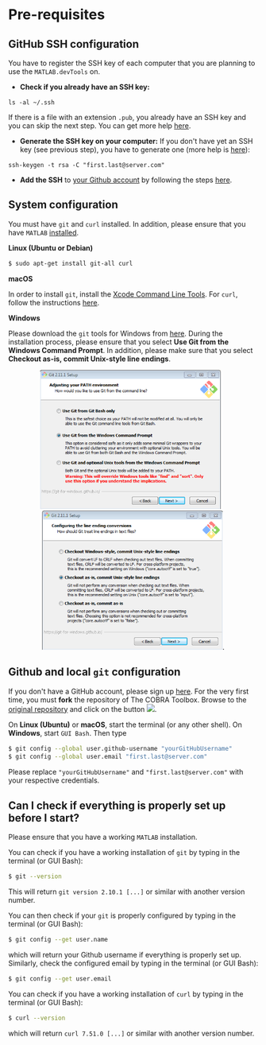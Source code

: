 # Pre-requisites

## GitHub SSH configuration

You have to register the SSH key of each computer that you are planning to use the `MATLAB.devTools` on.

- **Check if you already have an SSH key:**
````
ls -al ~/.ssh
````
If there is a file with an extension `.pub`, you already have an SSH key and you can skip the next step. You can get more help [here](https://help.github.com/articles/checking-for-existing-ssh-keys/).

- **Generate the SSH key on your computer:**
If you don't have yet an SSH key (see previous step), you have to generate one (more help is [here](https://help.github.com/articles/generating-a-new-ssh-key-and-adding-it-to-the-ssh-agent/)):
````
ssh-keygen -t rsa -C "first.last@server.com"
````

- **Add the SSH** to [your Github account](https://github.com/settings/keys) by following the steps [here](https://help.github.com/articles/adding-a-new-ssh-key-to-your-github-account/).

## System configuration

You must have `git` and `curl` installed. In addition, please ensure that you have `MATLAB` [installed](https://nl.mathworks.com/help/install/).

**Linux (Ubuntu or Debian)**

```bash
$ sudo apt-get install git-all curl
```

**macOS**

In order to install `git`, install the [Xcode Command Line Tools](http://osxdaily.com/2014/02/12/install-command-line-tools-mac-os-x/). For `curl`, follow the instructions [here](http://macappstore.org/curl/).

**Windows**

Please download the `git` tools for Windows from [here](https://git-scm.com/download). During the installation process, please ensure that you select **Use Git from the Windows Command Prompt**. In addition, please make sure that you select **Checkout as-is, commit Unix-style line endings**.

<div align="center">
<img src="assets/installation_git_windows_0.png" height="280px">&nbsp;&nbsp;&nbsp;<img src="assets/installation_git_windows_1.png" height="280px">.
</div>

## Github and local `git` configuration

If you don't have a GitHub account, please sign up [here](https://github.com/join). For the very first time, you must **fork** the repository of The COBRA Toolbox. Browse to the [original repository](https://github.com/opencobra/cobratoolbox) and click on the button
<img src="https://upload.wikimedia.org/wikipedia/commons/3/38/GitHub_Fork_Button.png" height="20px">.

On **Linux (Ubuntu)** or **macOS**, start the terminal (or any other shell). On **Windows**, start `GUI Bash`. Then type
```bash
$ git config --global user.github-username "yourGitHubUsername"
$ git config --global user.email "first.last@server.com"
```
Please replace `"yourGitHubUsername"` and `"first.last@server.com"` with your respective credentials.

## Can I check if everything is properly set up before I start?

Please ensure that you have a working `MATLAB` installation.

You can check if you have a working installation of `git` by typing in the terminal (or GUI Bash):
```bash
$ git --version
```
This will return `git version 2.10.1 [...]` or similar with another version number.

You can then check if your `git` is properly configured by typing in the terminal (or GUI Bash):
```bash
$ git config --get user.name
```
which will return your Github username if everything is properly set up. Similarly, check the configured email by typing in the terminal (or GUI Bash):
```bash
$ git config --get user.email
```

You can check if you have a working installation of `curl` by typing in the terminal (or GUI Bash):
```bash
$ curl --version
```
which will return `curl 7.51.0 [...]` or similar with another version number.
